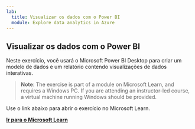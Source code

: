 ```yaml
---
lab:
  title: Visualizar os dados com o Power BI
  module: Explore data analytics in Azure
---
```


## <a name="visualize-data-with-power-bi"></a>Visualizar os dados com o Power BI

Neste exercício, você usará o Microsoft Power BI Desktop para criar um modelo de dados e um relatório contendo visualizações de dados interativas.

> <bpt id="p1">**</bpt>Note<ept id="p1">**</ept>: The exercise is part of a module on Microsoft Learn, and requires a Windows PC. If you are attending an instructor-led course, a virtual machine running Windows should be provided.

Use o link abaixo para abrir o exercício no Microsoft Learn.

**[Ir para o Microsoft Learn](https://docs.microsoft.com/learn/modules/explore-fundamentals-data-visualization/5-exercise-power-bi)**
